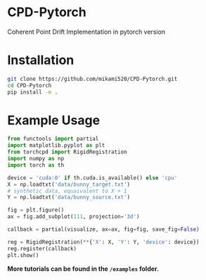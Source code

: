 <!--
 * @Author: Chris Xiao yl.xiao@mail.utoronto.ca
 * @Date: 2024-03-31 01:27:47
 * @LastEditors: Chris Xiao yl.xiao@mail.utoronto.ca
 * @LastEditTime: 2024-03-31 02:12:20
 * @FilePath: /CPD-Pytorch/README.md
 * @Description: Readme file
 * I Love IU
 * Copyright (c) 2024 by Chris Xiao yl.xiao@mail.utoronto.ca, All Rights Reserved. 
-->
# CPD-Pytorch
Coherent Point Drift Implementation in pytorch version


# Installation
```bash
git clone https://github.com/mikami520/CPD-Pytorch.git
cd CPD-Pytorch
pip install -e .
```

# Example Usage
```python
from functools import partial
import matplotlib.pyplot as plt
from torchcpd import RigidRegistration
import numpy as np
import torch as th

device = 'cuda:0' if th.cuda.is_available() else 'cpu'
X = np.loadtxt('data/bunny_target.txt')
# synthetic data, equaivalent to X + 1
Y = np.loadtxt('data/bunny_source.txt')

fig = plt.figure()
ax = fig.add_subplot(111, projection='3d')

callback = partial(visualize, ax=ax, fig=fig, save_fig=False)

reg = RigidRegistration(**{'X': X, 'Y': Y, 'device': device})
reg.register(callback)
plt.show()
```
**More tutorials can be found in the ```/examples``` folder.**
